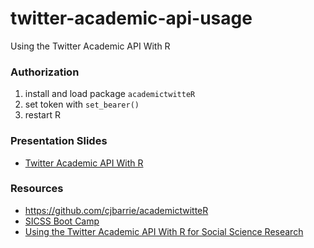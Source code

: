 # twitter-academic-api-usage
Using the Twitter Academic API With R

### Authorization

1. install and load package `academictwitteR`
2. set token with `set_bearer()`
3. restart R

### Presentation Slides
- [Twitter Academic API With R](https://docs.google.com/presentation/d/1oru5ZG6pURyiADPCCds71coqNxBN5tQ44GapgxT0BsE/edit?usp=sharing)

### Resources
- https://github.com/cjbarrie/academictwitteR
- [SICSS Boot Camp](https://sicss.io/boot_camp/)
- [Using the Twitter Academic API With R for Social Science Research](https://methods.sagepub.com/how-to-guide/using-twitter-academic-api-r-social-science-research)
